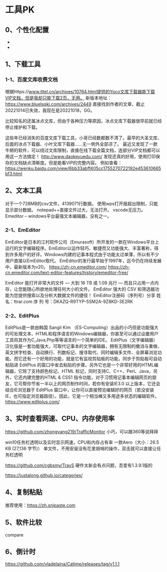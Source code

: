 # 工具PK

## 0、个性化配置
- 
- 

## 1、下载工具
 
### 1-1、百度文库收费文档
根据https://www.ittel.cn/archives/10764.html提供的Yoco文库下载器能下载VIP文档，但是我却只能下载2页，无用。
新版本地址：https://www.bluelsqkj.com/archives/2449
直接找到作者的文章，截止20221014已失效，我现在是20221018，GG。

比较知名的还属冰点文库，但由于各种压力等原因，冰点文库下载器很早前就已经停止维护和下载。

这些年已经消失的百度文库下载工具，小哥已经数都数不清了。最早的大圣文库、后面的冰点下载器、小叶文库下载器……无一例外全部凉了。
最近又发现了一款牛掰的软件，可以绕过文库限制，直接在线下载全篇文档，连部分VIP文档都可以用这一方法搞定！
http://www.daokeyuedu.com/
发现还真的好用，使用打印保存的文档缺点清晰度。但是能看VIP的完整内容。
例如查看：https://wenku.baidu.com/view/6bb33abff405cc1755270722192e453610665bf3.html

## 2、文本工具
对于一个728MB的csv文件，4139071行数据。
使用wps打开报超出限制，只能显示部分数据。
notepad++直接文件过大，无法打开。
vscode无压力。
Emeditor – windows平台最强文本编辑器，没有之一。

### 2-1、EmEditor
EmEditor是日本的江村软件公司（Emurasoft）所开发的一款在Windows平台上运行的文字编辑程序。EmEditor以运作轻巧、敏捷而又功能强大、丰富著称，得到许多用户的好评。Windows内建的记事本程式由于功能太过单薄，所以有不少用户直接以EmEditor取代。
EmEditor的发行最早始于1997年，迄今仍在持续发展中，最新版本为v20。
https://zh-cn.emeditor.com/
https://zh-cn.emeditor.com/text-editor-features/history/emeditor-free/

EmEditor 能打开非常大的文件 — 大到 16 TB 或 1.09 兆行 — 而且只占用一点内存，让您能随心所欲地处理任何大小的文件。
EmEditor 强大的 CSV 和筛选器功能为您提供搜索以及分析大数据文件的捷径！
EmEditor注册码（序列号）分享
姓 名：ttrar.com
序 列 号：DKAZQ-R9TYP-5SM2A-9Z8KD-3E2RK

### 2-2、EditPlus 
EditPlus是一款由韩国 Sangil Kim （ES-Computing）出品的小巧但是功能强大的可处理文本、HTML和程序语言的Windows编辑器，你甚至可以通过设置用户工具将其作为C,Java,Php等等语言的一个简单的IDE。
EditPlus（文字编辑器）汉化版是一套功能强大，可取代记事本的文字编辑器，拥有无限制的撤消与重做、英文拼字检查、自动换行、列数标记、搜寻取代、同时编辑多文件、全屏幕浏览功能。而它还有一个好用的功能，就是它有监视剪贴板的功能，同步于剪贴板可自动粘贴进 EditPlus 的窗口中省去粘贴的步骤。另外它也是一个非常好用的HTML编辑器，它除了支持颜色标记、HTML 标记，同时支持C、C++、Perl、Java，另外，它还内建完整的HTML & CSS1 指令功能，对于习惯用记事本编辑网页的朋友，它可帮你节省一半以上的网页制作时间，若你有安装IE3.0 以上版本，它还会结合IE浏览器于 EditPlus 窗口中，让你可以直接预览编辑好的网页（若没安装IE，也可指定浏览器路径）。因此，它是一个相当棒又多用途多状态的编辑软件。
https://www.editplus.com/

## 3、实时查看网速、CPU、内存使用率
https://github.com/zhongyang219/TrafficMonitor
小巧，可以跟360等说拜拜

win10任务栏透明以及实时显示网速，CPU和内存占有率
一款Aero（大小：26.5 KB (27,136 字节)）
单文件，不用安装没有花里胡哨的操作，双击就可以直接让任务栏透明

https://github.com/cgbsmy/TrayS 硬件太新会有点问题，吾爱有1.3.9.1版的

https://justalong.github.io/categories/

## 4、复制粘贴
推荐使用：https://zh.snipaste.com

## 5、软件比较
compare

## 6、倒计时
https://github.com/vladelaina/Catime/releases/tag/v1.1.1
